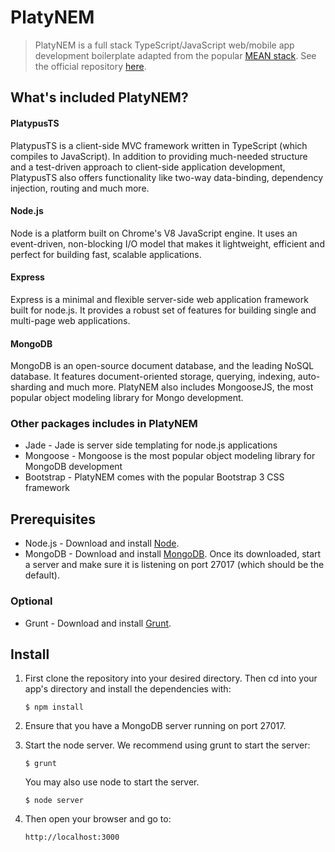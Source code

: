 # PlatyNEM

> PlatyNEM is a full stack TypeScript/JavaScript web/mobile app development boilerplate adapted from the popular [MEAN stack](http://www.mean.io). See the official repository
      [here](https://github.com/Platypi/PlatyNEM).

## What's included PlatyNEM?

#### PlatypusTS

PlatypusTS is a client-side MVC framework written in TypeScript (which compiles to JavaScript). In addition to providing much-needed structure and a test-driven approach to client-side application development, PlatypusTS also offers functionality like two-way data-binding, dependency injection, routing and much more.

#### Node.js

Node is a platform built on Chrome's V8 JavaScript engine. It uses an event-driven, non-blocking I/O model that makes it lightweight, efficient and perfect for building fast, scalable applications.

#### Express

Express is a minimal and flexible server-side web application framework built for node.js. It provides a robust set of features for building single and multi-page web applications.

#### MongoDB

MongoDB is an open-source document database, and the leading NoSQL database. It features document-oriented storage, querying, indexing, auto-sharding and much more. PlatyNEM also includes MongooseJS, the most popular object modeling library for Mongo development.

### Other packages includes in PlatyNEM
* Jade - Jade is server side templating for node.js applications
* Mongoose - Mongoose is the most popular object modeling library for MongoDB development
* Bootstrap - PlatyNEM comes with the popular Bootstrap 3 CSS framework

## Prerequisites
* Node.js - Download and install [Node](http://nodejs.org/download/).
* MongoDB - Download and install [MongoDB](http://www.mongodb.org/downloads). Once its downloaded, start a server and make sure it is listening on port 27017 (which should be the default).

### Optional
* Grunt - Download and install [Grunt](http://gruntjs.com/getting-started).

## Install

1. First clone the repository into your desired directory. Then cd into your app's directory and install the dependencies with:

    ```
    $ npm install
    ```

2. Ensure that you have a MongoDB server running on port 27017.
3. Start the node server. We recommend using grunt to start the server:

    ```
    $ grunt
    ```

   You may also use node to start the server.

    ```
    $ node server
    ```

4. Then open your browser and go to:

    ```
    http://localhost:3000
    ```